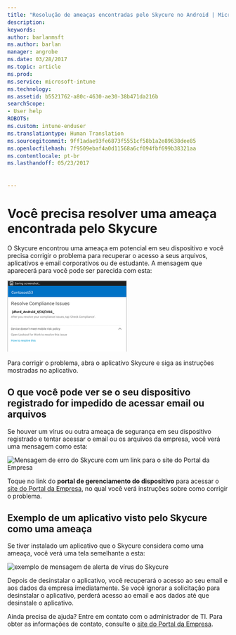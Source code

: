 ```yaml
---
title: "Resolução de ameaças encontradas pelo Skycure no Android | Microsoft Docs"
description: 
keywords: 
author: barlanmsft
ms.author: barlan
manager: angrobe
ms.date: 03/28/2017
ms.topic: article
ms.prod: 
ms.service: microsoft-intune
ms.technology: 
ms.assetid: b5521762-a80c-4630-ae30-38b471da216b
searchScope:
- User help
ROBOTS: 
ms.custom: intune-enduser
ms.translationtype: Human Translation
ms.sourcegitcommit: 9ff1adae93fe6873f5551cf58b1a2e89638dee85
ms.openlocfilehash: 7f9509ebaf4a0d11568a6cf094fbf699b38321aa
ms.contentlocale: pt-br
ms.lasthandoff: 05/23/2017


---
```


# <a name="you-need-to-resolve-a-threat-found-by-skycure"></a>Você precisa resolver uma ameaça encontrada pelo Skycure

O Skycure encontrou uma ameaça em potencial em seu dispositivo e você precisa corrigir o problema para recuperar o acesso a seus arquivos, aplicativos e email corporativos ou de estudante. A mensagem que aparecerá para você pode ser parecida com esta:

![O Skycure encontrou uma ameaça em seu dispositivo](./media/lookout-threat-found-android.png)

Para corrigir o problema, abra o aplicativo Skycure e siga as instruções mostradas no aplicativo.

## <a name="what-you-might-see-if-your-enrolled-device-is-blocked-from-accessing-email-or-files"></a>O que você pode ver se o seu dispositivo registrado for impedido de acessar email ou arquivos

Se houver um vírus ou outra ameaça de segurança em seu dispositivo registrado e tentar acessar o email ou os arquivos da empresa, você verá uma mensagem como esta:

![Mensagem de erro do Skycure com um link para o site do Portal da Empresa](./media/skycure-list-of-potential-issues-android.png)

Toque no link do **portal de gerenciamento do dispositivo** para acessar o [site do Portal da Empresa](http://portal.manage.microsoft.com), no qual você verá instruções sobre como corrigir o problema.

## <a name="example-of-an-app-that-skycure-sees-as-a-threat"></a>Exemplo de um aplicativo visto pelo Skycure como uma ameaça

Se tiver instalado um aplicativo que o Skycure considera como uma ameaça, você verá uma tela semelhante a esta:

![exemplo de mensagem de alerta de vírus do Skycure](./media/skycure-virus-alert-android.png)

Depois de desinstalar o aplicativo, você recuperará o acesso ao seu email e aos dados da empresa imediatamente. Se você ignorar a solicitação para desinstalar o aplicativo, perderá acesso ao email e aos dados até que desinstale o aplicativo.

Ainda precisa de ajuda? Entre em contato com o administrador de TI. Para obter as informações de contato, consulte o [site do Portal da Empresa](http://portal.manage.microsoft.com).

